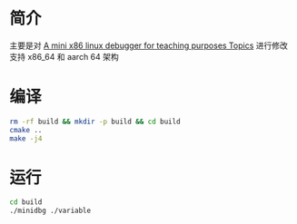 # 简介
主要是对 [A mini x86 linux debugger for teaching purposes Topics](https://github.com/TartanLlama/minidbg) 进行修改
支持 x86_64 和 aarch 64 架构

# 编译
```sh
rm -rf build && mkdir -p build && cd build 
cmake ..
make -j4
```

# 运行

```sh
cd build
./minidbg ./variable
```